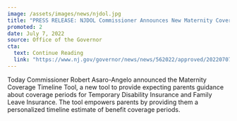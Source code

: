 ```yaml
---
image: /assets/images/news/njdol.jpg
title: "PRESS RELEASE: NJDOL Commissioner Announces New Maternity Coverage Tool to Guide Expecting Parents on Available Leave Benefits"
promoted: 2
date: July 7, 2022
source: Office of the Governor
cta:
  text: Continue Reading
  link: "https://www.nj.gov/governor/news/news/562022/approved/20220707c.shtml"
---
```


Today Commissioner Robert Asaro-Angelo announced the Maternity Coverage Timeline Tool, a new tool to provide expecting parents guidance about coverage periods for Temporary Disability Insurance and Family Leave Insurance. The tool empowers parents by providing them a personalized timeline estimate of benefit coverage periods.  
